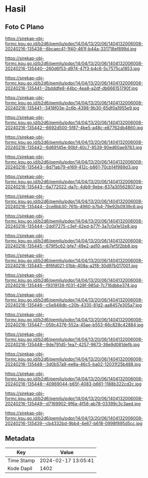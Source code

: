 # Hasil

## Foto C Plano

https://sirekap-obj-formc.kpu.go.id/b2d6/pemilu/pdpr/14/04/13/20/06/1404132006008-20240216-135438--6bcaec41-1f40-461f-b44a-331718ef899d.jpg

https://sirekap-obj-formc.kpu.go.id/b2d6/pemilu/pdpr/14/04/13/20/06/1404132006008-20240216-135440--260d6f53-d974-47f3-b4c6-5c7575ca1853.jpg

https://sirekap-obj-formc.kpu.go.id/b2d6/pemilu/pdpr/14/04/13/20/06/1404132006008-20240216-135441--2bdddfe8-44bc-4ea8-a2df-db666151790f.jpg

https://sirekap-obj-formc.kpu.go.id/b2d6/pemilu/pdpr/14/04/13/20/06/1404132006008-20240216-135441--3418f03e-2c6b-4398-9b30-65df0a1955e9.jpg

https://sirekap-obj-formc.kpu.go.id/b2d6/pemilu/pdpr/14/04/13/20/06/1404132006008-20240216-135442--6692d500-5f87-4be5-a48c-e87762db4860.jpg

https://sirekap-obj-formc.kpu.go.id/b2d6/pemilu/pdpr/14/04/13/20/06/1404132006008-20240216-135442--6d69145e-90bf-40c7-8539-90ed60ae9783.jpg

https://sirekap-obj-formc.kpu.go.id/b2d6/pemilu/pdpr/14/04/13/20/06/1404132006008-20240216-135443--8d71ab79-e169-412c-b861-70cb14f989d3.jpg

https://sirekap-obj-formc.kpu.go.id/b2d6/pemilu/pdpr/14/04/13/20/06/1404132006008-20240216-135443--6a772022-da7c-4db9-9ebe-637a30562807.jpg

https://sirekap-obj-formc.kpu.go.id/b2d6/pemilu/pdpr/14/04/13/20/06/1404132006008-20240216-135444--2ce8bb30-761b-4960-b7b4-79e92b0939c6.jpg

https://sirekap-obj-formc.kpu.go.id/b2d6/pemilu/pdpr/14/04/13/20/06/1404132006008-20240216-135444--2dd17275-c3ef-42ed-b77f-3a7c0a1e12e8.jpg

https://sirekap-obj-formc.kpu.go.id/b2d6/pemilu/pdpr/14/04/13/20/06/1404132006008-20240216-135445--679f5c62-bfe7-49e2-ad10-aeb7ef5f2bb8.jpg

https://sirekap-obj-formc.kpu.go.id/b2d6/pemilu/pdpr/14/04/13/20/06/1404132006008-20240216-135445--8f6fd021-01bb-408a-a2f8-30d97b017001.jpg

https://sirekap-obj-formc.kpu.go.id/b2d6/pemilu/pdpr/14/04/13/20/06/1404132006008-20240216-135446--f9319139-f031-428f-985d-7c716dbbe374.jpg

https://sirekap-obj-formc.kpu.go.id/b2d6/pemilu/pdpr/14/04/13/20/06/1404132006008-20240216-135446--c5e848db-c20b-4335-81d2-aa8457e305a7.jpg

https://sirekap-obj-formc.kpu.go.id/b2d6/pemilu/pdpr/14/04/13/20/06/1404132006008-20240216-135447--059c4376-552a-45ae-b553-66c828c42884.jpg

https://sirekap-obj-formc.kpu.go.id/b2d6/pemilu/pdpr/14/04/13/20/06/1404132006008-20240216-135448--9de791d5-1ea7-4257-9673-36e9d081defb.jpg

https://sirekap-obj-formc.kpu.go.id/b2d6/pemilu/pdpr/14/04/13/20/06/1404132006008-20240216-135448--3d0b57a9-ee8a-46c5-ba02-12031f25b488.jpg

https://sirekap-obj-formc.kpu.go.id/b2d6/pemilu/pdpr/14/04/13/20/06/1404132006008-20240216-135448--40969044-b65f-4083-b661-1188b322cd2c.jpg

https://sirekap-obj-formc.kpu.go.id/b2d6/pemilu/pdpr/14/04/13/20/06/1404132006008-20240216-135449--d7169902-9f6a-4f58-ab78-03399c3c3aed.jpg

https://sirekap-obj-formc.kpu.go.id/b2d6/pemilu/pdpr/14/04/13/20/06/1404132006008-20240216-135439--cb4332bd-9bb4-4e67-b618-0998f895d5cc.jpg


## Metadata

| Key        | Value               |
| ---------- | ------------------- |
| Time Stamp | 2024-02-17 13:05:41 |
| Kode Dapil | 1402                |



